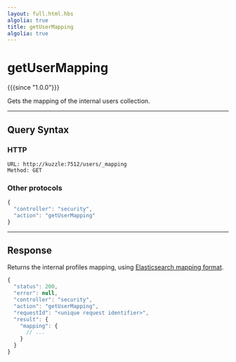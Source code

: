 ```yaml
---
layout: full.html.hbs
algolia: true
title: getUserMapping
algolia: true
---
```


# getUserMapping

{{{since "1.0.0"}}}

Gets the mapping of the internal users collection.

---

## Query Syntax

### HTTP

```http
URL: http://kuzzle:7512/users/_mapping
Method: GET
```

### Other protocols

```js
{
  "controller": "security",
  "action": "getUserMapping"
}
```

---

## Response

Returns the internal profiles mapping, using [Elasticsearch mapping format](https://www.elastic.co/guide/en/elasticsearch/reference/5.6/mapping.html).

```javascript
{
  "status": 200,                     
  "error": null,                     
  "controller": "security",
  "action": "getUserMapping",
  "requestId": "<unique request identifier>",
  "result": {
    "mapping": {
      // ...
    }
  }
}
```
